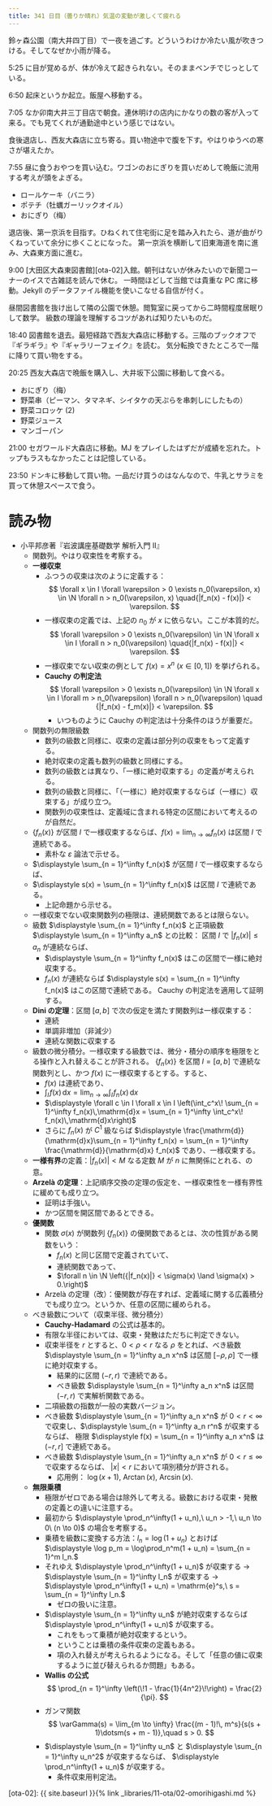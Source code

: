 ```yaml
---
title: 341 日目（曇りか晴れ）気温の変動が激しくて疲れる
---
```


鈴ヶ森公園（南大井四丁目）で一夜を過ごす。どういうわけか冷たい風が吹きつける。そしてなぜか小雨が降る。

5:25 に目が覚めるが、体が冷えて起きられない。そのままベンチでじっとしている。

6:50 起床というか起立。飯屋へ移動する。

7:05 なか卯南大井三丁目店で朝食。連休明けの店内にかなりの数の客が入って来る。でも見てくれが通勤途中という感じではない。

食後退店し、西友大森店に立ち寄る。買い物途中で腹を下す。やはりゆうべの寒さが堪えたか。

7:55 昼に食うおやつを買い込む。ワゴンのおにぎりを買いだめして晩飯に流用する考えが頭をよぎる。
* ロールケーキ（バニラ）
* ポテチ（牡蠣ガーリックオイル）
* おにぎり（梅）

退店後、第一京浜を目指す。ひねくれて住宅街に足を踏み入れたら、道が曲がりくねっていて余分に歩くことになった。
第一京浜を横断して旧東海道を南に進み、大森東方面に進む。

9:00 [大田区大森東図書館][ota-02]入館。朝刊はないが休みたいので新聞コーナーのイスで古雑誌を読んで休む。
一時間ほどして当館では貴重な PC 席に移動。Jekyll のデータファイル機能を使いこなせる自信が付く。

昼間図書館を抜け出して隣の公園で休憩。閲覧室に戻ってから二時間程度居眠りして数学。
級数の理論を理解するコツがあれば知りたいものだ。

18:40 図書館を退去。最短経路で西友大森店に移動する。三階のブックオフで『ギラギラ』や『ギャラリーフェイク』を読む。
気分転換できたところで一階に降りて買い物をする。

20:25 西友大森店で晩飯を購入し、大井坂下公園に移動して食べる。
* おにぎり（梅）
* 野菜串（ピーマン、タマネギ、シイタケの天ぷらを串刺しにしたもの）
* 野菜コロッケ (2)
* 野菜ジュース
* マンゴーパン

21:00 セガワールド大森店に移動。MJ をプレイしたはずだが成績を忘れた。トップもラスもなかったことは記憶している。

23:50 ドンキに移動して買い物。一品だけ買うのはなんなので、牛乳とサラミを買って休憩スペースで食う。

# 読み物

* 小平邦彦著『岩波講座基礎数学 解析入門 II』
  * 関数列。やはり収束性を考察する。
  * **一様収束**
    * ふつうの収束は次のように定義する：
      $$
      \forall x \in I
      \forall \varepsilon > 0
      \exists n_0(\varepsilon, x) \in \N
      \forall n > n_0(\varepsilon, x)
      \quad{|f_n(x) - f(x)|} < \varepsilon.
      $$
    * 一様収束の定義では、上記の $n_0$ が $x$ に依らない。ここが本質的だ。
      $$
      \forall \varepsilon > 0
      \exists n_0(\varepsilon) \in \N
      \forall x \in I
      \forall n > n_0(\varepsilon)
      \quad{|f_n(x) - f(x)|} < \varepsilon.
      $$
    * 一様収束でない収束の例として $f(x) = x^n\ (x \in [0, 1])$ を挙げられる。
    * **Cauchy の判定法**
      $$
      \forall \varepsilon > 0
      \exists n_0(\varepsilon) \in \N
      \forall x \in I
      \forall m > n_0(\varepsilon)
      \forall n > n_0(\varepsilon)
      \quad {|f_n(x) - f_m(x)|} < \varepsilon.
      $$
      * いつものように Cauchy の判定法は十分条件のほうが重要だ。
  * 関数列の無限級数
    * 数列の級数と同様に、収束の定義は部分列の収束をもって定義する。
    * 絶対収束の定義も数列の級数と同様にする。
    * 数列の級数とは異なり、「一様に絶対収束する」の定義が考えられる。
    * 数列の級数と同様に、「（一様に）絶対収束するならば（一様に）収束する」が成り立つ。
    * 関数列の収束性は、定義域に含まれる特定の区間において考えるのが自然だ。
  * $\{f_n(x)\}$ が区間 $I$ で一様収束するならば、$f(x) = \displaystyle \lim_{n \to \infty} f_n(x)$ は区間 $I$ で連続である。
    * 素朴な $\varepsilon$ 論法で示せる。
  * $\displaystyle \sum_{n = 1}^\infty f_n(x)$ が区間 $I$ で一様収束するならば、
  * $\displaystyle s(x) = \sum_{n = 1}^\infty f_n(x)$ は区間 $I$ で連続である。
    * 上記命題から示せる。
  * 一様収束でない収束関数列の極限は、連続関数であるとは限らない。
  * 級数 $\displaystyle \sum_{n = 1}^\infty f_n(x)$ と正項級数 $\displaystyle \sum_{n = 1}^\infty a_n$ との比較：
    区間 $I$ で ${|f_n(x)|} \le a_n$ が連続ならば、
    * $\displaystyle \sum_{n = 1}^\infty f_n(x)$ はこの区間で一様に絶対収束する。
    * $f_n(x)$ が連続ならば $\displaystyle s(x) = \sum_{n = 1}^\infty f_n(x)$ はこの区間で連続である。
    Cauchy の判定法を適用して証明する。
  * **Dini の定理**：区間 $[a, b]$ で次の仮定を満たす関数列は一様収束する：
    * 連続
    * 単調非増加（非減少）
    * 連続な関数に収束する
  * 級数の微分積分。一様収束する級数では、微分・積分の順序を極限をとる操作と入れ替えることが許される。
    $\{f_n(x)\}$ を区間 $I = {[a, b]}$ で連続な関数列とし、かつ $f(x)$ に一様収束するとする。すると、
    * $f(x)$ は連続であり、
    * $\displaystyle \int_I\!f(x)\,\mathrm{d}x = \lim_{n \to \infty}\int_I\!f_n(x)\,\mathrm{d}x$
    * $\displaystyle \forall c \in I \forall x \in I \left(\int_c^x\! \sum_{n = 1}^\infty f_n(x)\,\mathrm{d}x = \sum_{n = 1}^\infty \int_c^x\! f_n(x)\,\mathrm{d}x\right)$
    * さらに $f_n(x)$ が $C^1$ 級ならば $\displaystyle \frac{\mathrm{d}}{\mathrm{d}x}\sum_{n = 1}^\infty f_n(x) = \sum_{n = 1}^\infty \frac{\mathrm{d}}{\mathrm{d}x} f_n(x)$ であり、一様収束する。
  * **一様有界**の定義：${|f_n(x)|} < M$ なる定数 $M$ が $n$ に無関係にとれる、の意。
  * **Arzelà の定理**：上記順序交換の定理の仮定を、一様収束性を一様有界性に緩めても成り立つ。
    * 証明は手強い。
    * かつ区間を開区間であるとできる。
  * **優関数**
    * 関数 $\sigma(x)$ が関数列 $\{f_n(x)\}$ の優関数であるとは、次の性質がある関数をいう：
      * $f_n(x)$ と同じ区間で定義されていて、
      * 連続関数であって、
      * $\forall n \in \N \left({|f_n(x)|} < \sigma(x) \land \sigma(x) > 0.\right)$
    * Arzelà の定理（改）：優関数が存在すれば、定義域に関する広義積分でも成り立つ。というか、任意の区間に緩められる。
  * べき級数について（収束半径、微分積分）
    * **Cauchy-Hadamard** の公式は基本的。
    * 有限な半径においては、収束・発散はただちに判定できない。
    * 収束半径を $r$ とすると、$0 < \rho < r$ なる $\rho$ をとれば、べき級数 $\displaystyle \sum_{n = 1}^\infty a_n x^n$ は区間 ${[{-\rho}, \rho]}$ で一様に絶対収束する。
      * 結果的に区間 $(-r, r)$ で連続である。
      * べき級数 $\displaystyle \sum_{n = 1}^\infty a_n x^n$ は区間 $(-r, r)$ で実解析関数である。
    * 二項級数の指数が一般の実数バージョン。
    * べき級数 $\displaystyle \sum_{n = 1}^\infty a_n x^n$ が $0 < r < \infty$ で収束し、$\displaystyle \sum_{n = 1}^\infty a_n r^n$ が収束するならば、
      極限 $\displaystyle f(x) = \sum_{n = 1}^\infty a_n x^n$ は $(-r, r]$ で連続である。
    * べき級数 $\displaystyle \sum_{n = 1}^\infty a_n x^n$ が $0 < r \le \infty$ で収束するならば、
      ${|x|} < r$ において項別積分が許される。
      * 応用例： $\log(x + 1)$, $\operatorname{Arctan}(x)$, $\operatorname{Arcsin}(x)$.
  * **無限乗積**
    * 極限がゼロである場合は除外して考える。級数における収束・発散の定義との違いに注意する。
    * 最初から $\displaystyle \prod_n^\infty(1 + u_n),\ u_n > -1,\ u_n \to 0\ (n \to 0)$ の場合を考察する。
    * 乗積を級数に変換する方法：$l_n = \log(1 + u_n)$ とおけば
      $\displaystyle \log p_m = \log\prod_n^m(1 + u_n) = \sum_{n = 1}^m l_n.$
    * それゆえ $\displaystyle \prod_n^\infty(1 + u_n)$ が収束する $\rightarrow$ $\displaystyle \sum_{n = 1}^\infty l_n$ が収束する $\rightarrow$ $\displaystyle \prod_n^\infty(1 + u_n) = \mathrm{e}^s,\ s = \sum_{n = 1}^\infty l_n.$
      * ゼロの扱いに注意。
    * $\displaystyle \sum_{n = 1}^\infty u_n$ が絶対収束するならば $\displaystyle \prod_n^\infty(1 + u_n)$ が収束する。
      * これをもって乗積が絶対収束するという。
      * ということは乗積の条件収束の定義もある。
      * 項の入れ替えが考えられるようになる。そして「任意の値に収束するように並び替えられるか問題」もある。
    * **Wallis の公式**
      $$
      \prod_{n = 1}^\infty \left(\!1 - \frac{1}{4n^2}\!\right) = \frac{2}{\pi}.
      $$
    * ガンマ関数
      $$
      \varGamma(s) = \lim_{m \to \infty} \frac{(m - 1)!\, m^s}{s(s + 1)\dotsm(s + m - 1)},\quad s > 0.
      $$
    * $\displaystyle \sum_{n = 1}^\infty u_n$ と $\displaystyle \sum_{n = 1}^\infty u_n^2$ が収束するならば、
      $\displaystyle \prod_n^\infty(1 + u_n)$ が収束する。
      * 条件収束用判定法。

[ota-02]: {{ site.baseurl }}{% link _libraries/11-ota/02-omorihigashi.md %}
